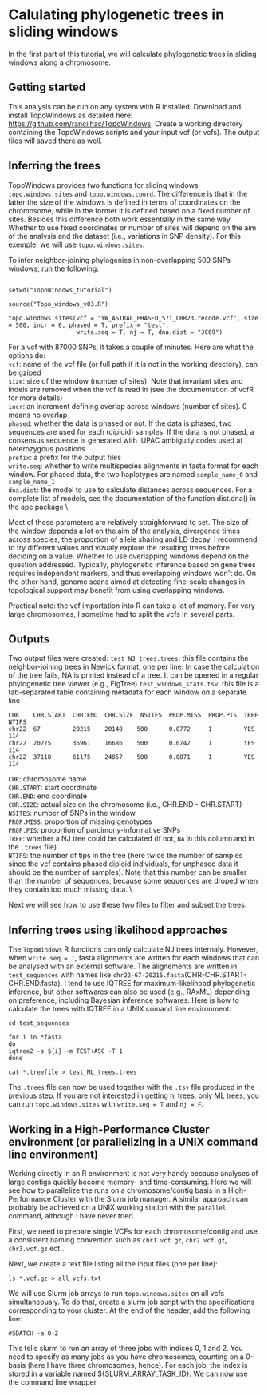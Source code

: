 # Calulating phylogenetic trees in sliding windows

In the first part of this tutorial, we will calculate phylogenetic trees in sliding windows along a chromosome.

## Getting started

This analysis can be run on any system with R installed. Download and install TopoWindows as detailed here: https://github.com/rancilhac/TopoWindows. Create a working directory containing the TopoWindows scripts and your input vcf (or vcfs). The output files will saved there as well.

## Inferring the trees

TopoWindows provides two functions for sliding windows `topo.windows.sites` and `topo.windows.coord`. The difference is that in the latter the size of the windows is defined in terms of coordinates on the chromosome, while in the former it is defined based on a fixed number of sites. Besides this difference both work essentially in the same way. Whether to use fixed coordinates or number of sites will depend on the aim of the analysis and the dataset (i.e., variations in SNP density). For this exemple, we will use `topo.windows.sites`.

To infer neighbor-joining phylogenies in non-overlapping 500 SNPs windows, run the following:
```R:

setwd("TopoWindows_tutorial")

source("Topo_windows_v03.R")

topo.windows.sites(vcf = "YW_ASTRAL_PHASED_57i_CHR23.recode.vcf", size = 500, incr = 0, phased = T, prefix = "test", 
                   write.seq = T, nj = T, dna.dist = "JC69")
```
For a vcf with 87000 SNPs, it takes a couple of minutes. Here are what the options do: \
`vcf`: name of the vcf file (or full path if it is not in the working directory), can be gziped \
`size`: size of the window (number of sites). Note that invariant sites and indels are removed when the vcf is read in (see the documentation of vcfR for more details) \
`incr`: an increment defining overlap across windows (number of sites). 0 means no overlap \
`phased`: whether the data is phased or not. If the data is phased, two sequences are used for each (diploid) samples. If the data is not phased, a consensus sequence is generated with IUPAC ambiguity codes used at heterozygous positions \
`prefix`: a prefix for the output files \
`write.seq`: whether to write multispecies alignments in fasta format for each window. For phased data, the two haplotypes are named `sample_name_0` and `sample_name_1` \
`dna.dist`: the model to use to calculate distances across sequences. For a complete list of models, see the documentation of the function dist.dna() in the ape package \

Most of these parameters are relatively straighforward to set. The size of the window depends a lot on the aim of the analysis, divergence times across species, the proportion of allele sharing and LD decay. I recommend to try different values and vizualy explore the resulting trees before deciding on a value. Whether to use overlapping windows depend on the question addressed. Typically, phylogenetic inference based on gene trees requires independent markers, and thus overlapping windows won't do. On the other hand, genome scans aimed at detecting fine-scale changes in topological support may benefit from using overlapping windows.

Practical note: the vcf importation into R can take a lot of memory. For very large chromosomes, I sometime had to split the vcfs in several parts.

## Outputs

Two output files were created:
`test_NJ_trees.trees`: this file contains the neighbor-joining trees in Newick format, one per line. In case the calculation of the tree fails, NA is printed instead of a tree. It can be opened in a regular phylogenetic tree viewer (e.g., FigTree)
`test_windows_stats.tsv`: this file is a tab-separated table containing metadata for each window on a separate line

```
CHR    CHR.START  CHR.END  CHR.SIZE  NSITES  PROP.MISS  PROP.PIS  TREE  NTIPS
chr22  67         20215    20148    500      0.0772     1         YES   114
chr22  20275      36961    16686    500      0.0742     1         YES   114
chr22  37118      61175    24057    500      0.0871     1         YES   114
```
`CHR`: chromosome name \
`CHR.START`: start coordinate \
`CHR.END`: end coordinate \
`CHR.SIZE`: actual size on the chromosome (i.e., CHR.END - CHR.START) \
`NSITES`: number of SNPs in the window \
`PROP.MISS`: proportion of missing genotypes \
`PROP.PIS`: proportion of parcimony-informative SNPs \
`TREE`: whether a NJ tree could be calculated (if not, `NA` in this column and in the `.trees` file) \
`NTIPS`: the number of tips in the tree (here twice the number of samples since the vcf contains phased diploid individuals, for unphased data it should be the number of samples). Note that this number can be smaller than the number of sequences, because some sequences are droped when they contain too much missing data. \

Next we will see how to use these two files to filter and subset the trees.

## Inferring trees using likelihood approaches

The `TopoWindows` R functions can only calculate NJ trees internaly. However, when `write.seq = T`, fasta alignments are written for each windows that can be analysed with an external software. The alignements are written in `test_sequences` with names like `chr22-67-20215.fasta`(CHR-CHR.START-CHR.END.fasta).
I tend to use IQTREE for maximum-likelihood phylogenetic inference, but other softwares can also be used (e.g., RAxML) depending on preference, including Bayesian inference softwares. Here is how to calculate the trees with IQTREE in a UNIX comand line environment:
```bash:
cd test_sequences

for i in *fasta
do
iqtree2 -s ${i} -m TEST+ASC -T 1
done

cat *.treefile > test_ML_trees.trees
```

The `.trees` file can now be used together with the `.tsv` file produced in the previous step. If you are not interested in getting nj trees, only ML trees, you can run `topo.windows.sites` with `write.seq = T` and `nj = F`. 

## Working in a High-Performance Cluster environment (or parallelizing in a UNIX command line environment)

Working directly in an R environment is not very handy because analyses of large contigs quickly become memory- and time-consuming. Here we will see how to parallelize the runs on a chromosome/contig basis in a High-Performance Cluster with the Slurm job manager. A similar approach can probably be achieved on a UNIX working station with the `parallel` command, although I have never tried.

First, we need to prepare single VCFs for each chromosome/contig and use a consistent naming convention such as `chr1.vcf.gz`, `chr2.vcf.gz`, `chr3.vcf.gz` ect...

Next, we create a text file listing all the input files (one per line):
```bash:
ls *.vcf.gz > all_vcfs.txt
```

We will use Slurm job arrays to run `topo.windows.sites` on all vcfs simultaneously. To do that, create a slurm job script with the specifications corresponding to your cluster. At the end of the header, add the following line:
```bash:
#SBATCH -a 0-2
```

This tells slurm to run an array of three jobs with indices 0, 1 and 2. You need to specify as many jobs as you have chromosomes, counting on a 0-basis (here I have three chromosomes, hence). For each job, the index is stored in a variable named ${SLURM_ARRAY_TASK_ID}. We can now use the command line wrapper 

